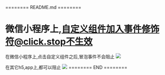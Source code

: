 ======== README.md ========

# 微信小程序上,自定义组件加入事件修饰符@click.stop不生效

在微信小程序上,点击自定义组件之后,冒泡事件不会阻止
![](https://yuhepicgo.oss-cn-beijing.aliyuncs.com/picgo/20250409113509.png)

在其它h5,app上,都可以阻止
![](https://yuhepicgo.oss-cn-beijing.aliyuncs.com/picgo/20250409113623.png)
======== END ========
